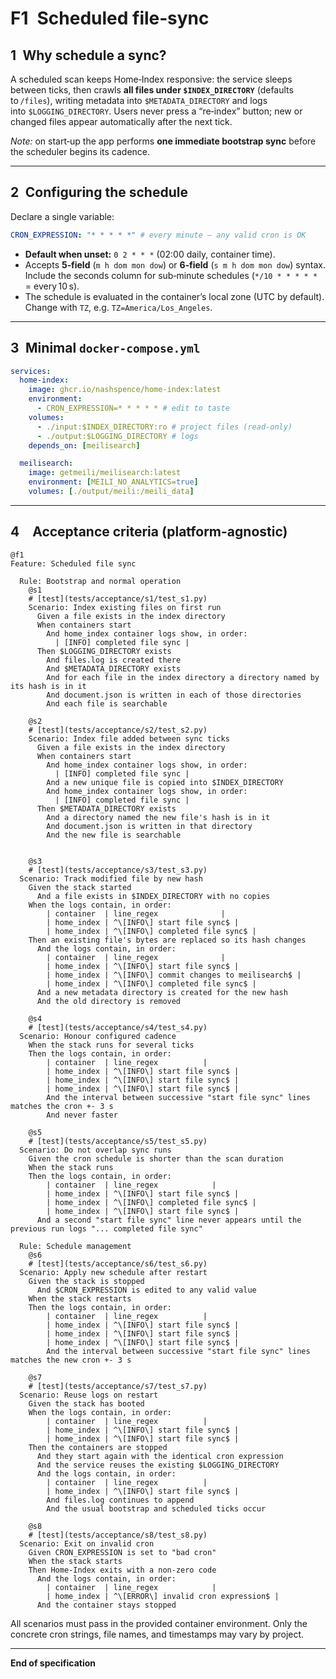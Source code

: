 # F1 Scheduled file‑sync

## 1 Why schedule a sync?

A scheduled scan keeps Home‑Index responsive: the service sleeps between ticks, then crawls **all files under `$INDEX_DIRECTORY`** (defaults to `/files`), writing metadata into `$METADATA_DIRECTORY` and logs into `$LOGGING_DIRECTORY`. Users never press a “re‑index” button; new or changed files appear automatically after the next tick.

*Note:* on start‑up the app performs **one immediate bootstrap sync** before the scheduler begins its cadence.

---

## 2 Configuring the schedule

Declare a single variable:

```yaml
CRON_EXPRESSION: "* * * * *" # every minute – any valid cron is OK
```

* **Default when unset:** `0 2 * * *` (02:00 daily, container time).
* Accepts **5‑field** (`m h dom mon dow`) or **6‑field** (`s m h dom mon dow`) syntax. Include the seconds column for sub‑minute schedules (`*/10 * * * * *` = every 10 s).
* The schedule is evaluated in the container’s local zone (UTC by default). Change with `TZ`, e.g. `TZ=America/Los_Angeles`.

---

## 3 Minimal `docker-compose.yml`

```yaml
services:
  home-index:
    image: ghcr.io/nashspence/home-index:latest
    environment:
      - CRON_EXPRESSION=* * * * * # edit to taste
    volumes:
      - ./input:$INDEX_DIRECTORY:ro # project files (read‑only)
      - ./output:$LOGGING_DIRECTORY # logs
    depends_on: [meilisearch]

  meilisearch:
    image: getmeili/meilisearch:latest
    environment: [MEILI_NO_ANALYTICS=true]
    volumes: [./output/meili:/meili_data]
```

---

## 4 Acceptance criteria (platform-agnostic)

```gherkin
@f1
Feature: Scheduled file sync

  Rule: Bootstrap and normal operation
    @s1
    # [test](tests/acceptance/s1/test_s1.py)
    Scenario: Index existing files on first run
      Given a file exists in the index directory
      When containers start
        And home_index container logs show, in order:
          | [INFO] completed file sync |
      Then $LOGGING_DIRECTORY exists
        And files.log is created there
        And $METADATA_DIRECTORY exists
        And for each file in the index directory a directory named by its hash is in it
        And document.json is written in each of those directories
        And each file is searchable

    @s2
    # [test](tests/acceptance/s2/test_s2.py)
    Scenario: Index file added between sync ticks
      Given a file exists in the index directory
      When containers start
        And home_index container logs show, in order:
          | [INFO] completed file sync |
        And a new unique file is copied into $INDEX_DIRECTORY
        And home_index container logs show, in order:
          | [INFO] completed file sync |
      Then $METADATA_DIRECTORY exists
        And a directory named the new file's hash is in it
        And document.json is written in that directory
        And the new file is searchable


    @s3
    # [test](tests/acceptance/s3/test_s3.py)
  Scenario: Track modified file by new hash
    Given the stack started
      And a file exists in $INDEX_DIRECTORY with no copies
    When the logs contain, in order:
        | container  | line_regex              |
        | home_index | ^\[INFO\] start file sync$ |
        | home_index | ^\[INFO\] completed file sync$ |
    Then an existing file's bytes are replaced so its hash changes
      And the logs contain, in order:
        | container  | line_regex              |
        | home_index | ^\[INFO\] start file sync$ |
        | home_index | ^\[INFO\] commit changes to meilisearch$ |
        | home_index | ^\[INFO\] completed file sync$ |
      And a new metadata directory is created for the new hash
      And the old directory is removed

    @s4
    # [test](tests/acceptance/s4/test_s4.py)
  Scenario: Honour configured cadence
    When the stack runs for several ticks
    Then the logs contain, in order:
        | container  | line_regex          |
        | home_index | ^\[INFO\] start file sync$ |
        | home_index | ^\[INFO\] start file sync$ |
        | home_index | ^\[INFO\] start file sync$ |
        And the interval between successive "start file sync" lines matches the cron +- 3 s
        And never faster

    @s5
    # [test](tests/acceptance/s5/test_s5.py)
  Scenario: Do not overlap sync runs
    Given the cron schedule is shorter than the scan duration
    When the stack runs
    Then the logs contain, in order:
        | container  | line_regex            |
        | home_index | ^\[INFO\] start file sync$ |
        | home_index | ^\[INFO\] completed file sync$ |
        | home_index | ^\[INFO\] start file sync$ |
      And a second "start file sync" line never appears until the previous run logs "... completed file sync"

  Rule: Schedule management
    @s6
    # [test](tests/acceptance/s6/test_s6.py)
  Scenario: Apply new schedule after restart
    Given the stack is stopped
      And $CRON_EXPRESSION is edited to any valid value
    When the stack restarts
    Then the logs contain, in order:
        | container  | line_regex          |
        | home_index | ^\[INFO\] start file sync$ |
        | home_index | ^\[INFO\] start file sync$ |
        | home_index | ^\[INFO\] start file sync$ |
        And the interval between successive "start file sync" lines matches the new cron +- 3 s

    @s7
    # [test](tests/acceptance/s7/test_s7.py)
  Scenario: Reuse logs on restart
    Given the stack has booted
    When the logs contain, in order:
        | container  | line_regex          |
        | home_index | ^\[INFO\] start file sync$ |
        | home_index | ^\[INFO\] start file sync$ |
    Then the containers are stopped
      And they start again with the identical cron expression
      And the service reuses the existing $LOGGING_DIRECTORY
      And the logs contain, in order:
        | container  | line_regex          |
        | home_index | ^\[INFO\] start file sync$ |
        And files.log continues to append
        And the usual bootstrap and scheduled ticks occur

    @s8
    # [test](tests/acceptance/s8/test_s8.py)
  Scenario: Exit on invalid cron
    Given CRON_EXPRESSION is set to "bad cron"
    When the stack starts
    Then Home-Index exits with a non-zero code
      And the logs contain, in order:
        | container  | line_regex            |
        | home_index | ^\[ERROR\] invalid cron expression$ |
      And the container stays stopped
```

All scenarios must pass in the provided container environment. Only the concrete cron strings, file names, and timestamps may vary by project.

---

**End of specification**
